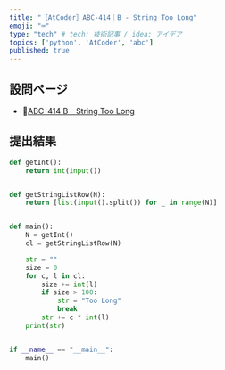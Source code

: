 ```yaml
---
title: "［AtCoder］ABC-414｜B - String Too Long"
emoji: "⌨️"
type: "tech" # tech: 技術記事 / idea: アイデア
topics: ['python', 'AtCoder', 'abc']
published: true
---
```


## 設問ページ

- 🔗[ABC-414 B - String Too Long](https://atcoder.jp/contests/abc414/tasks/abc414_b)

## 提出結果

```python
def getInt():
    return int(input())


def getStringListRow(N):
    return [list(input().split()) for _ in range(N)]


def main():
    N = getInt()
    cl = getStringListRow(N)

    str = ""
    size = 0
    for c, l in cl:
        size += int(l)
        if size > 100:
            str = "Too Long"
            break
        str += c * int(l)
    print(str)


if __name__ == "__main__":
    main()
```
